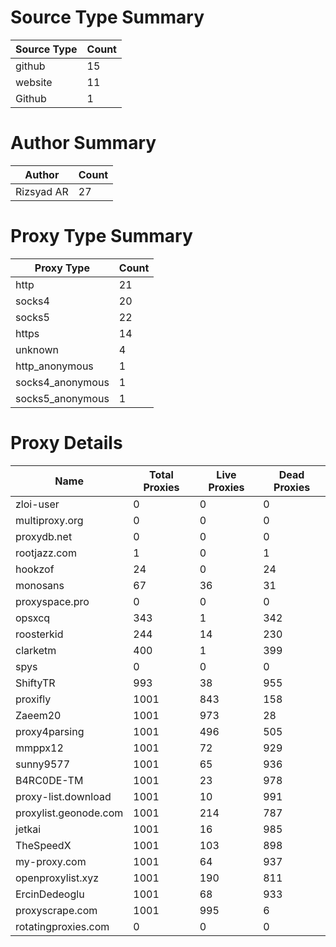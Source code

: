 # Source Type Summary

| Source Type | Count |
|-------------|-------|
| github | 15 |
| website | 11 |
| Github | 1 |


# Author Summary

| Author | Count |
|--------|-------|
| Rizsyad AR | 27 |


# Proxy Type Summary

| Proxy Type | Count |
|------------|-------|
| http | 21 |
| socks4 | 20 |
| socks5 | 22 |
| https | 14 |
| unknown | 4 |
| http_anonymous | 1 |
| socks4_anonymous | 1 |
| socks5_anonymous | 1 |


# Proxy Details

| Name | Total Proxies | Live Proxies | Dead Proxies |
|------|---------------|--------------|---------------|
| zloi-user | 0 | 0 | 0 |
| multiproxy.org | 0 | 0 | 0 |
| proxydb.net | 0 | 0 | 0 |
| rootjazz.com | 1 | 0 | 1 |
| hookzof | 24 | 0 | 24 |
| monosans | 67 | 36 | 31 |
| proxyspace.pro | 0 | 0 | 0 |
| opsxcq | 343 | 1 | 342 |
| roosterkid | 244 | 14 | 230 |
| clarketm | 400 | 1 | 399 |
| spys | 0 | 0 | 0 |
| ShiftyTR | 993 | 38 | 955 |
| proxifly | 1001 | 843 | 158 |
| Zaeem20 | 1001 | 973 | 28 |
| proxy4parsing | 1001 | 496 | 505 |
| mmppx12 | 1001 | 72 | 929 |
| sunny9577 | 1001 | 65 | 936 |
| B4RC0DE-TM | 1001 | 23 | 978 |
| proxy-list.download | 1001 | 10 | 991 |
| proxylist.geonode.com | 1001 | 214 | 787 |
| jetkai | 1001 | 16 | 985 |
| TheSpeedX | 1001 | 103 | 898 |
| my-proxy.com | 1001 | 64 | 937 |
| openproxylist.xyz | 1001 | 190 | 811 |
| ErcinDedeoglu | 1001 | 68 | 933 |
| proxyscrape.com | 1001 | 995 | 6 |
| rotatingproxies.com | 0 | 0 | 0 |
